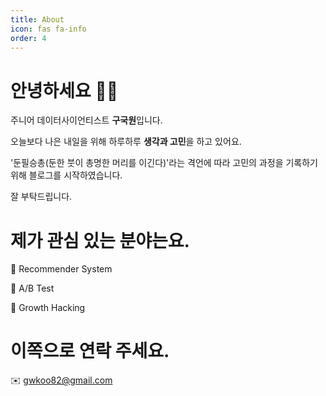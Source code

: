```yaml
---
title: About
icon: fas fa-info
order: 4
---
```


# 안녕하세요 👋🏼

주니어 데이터사이언티스트 **구국원**입니다.

오늘보다 나은 내일을 위해 하루하루 **생각과 고민**을 하고 있어요.

'둔필승총(둔한 붓이 총명한 머리를 이긴다)'라는 격언에 따라 고민의 과정을 기록하기 위해 블로그를 시작하였습니다.

잘 부탁드립니다.

# 제가 관심 있는 분야는요.

🎁  Recommender System

👀  A/B Test

🎯  Growth Hacking

# 이쪽으로 연락 주세요.

✉️ gwkoo82@gmail.com